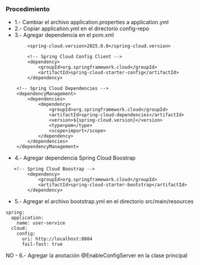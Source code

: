### Procedimiento

- 1.- Cambiar el archivo application.properties a application.yml
- 2.- Copiar application.yml en el directorio config-repo
- 3.- Agregar dependencia en el pom.xml
```
        <spring-cloud.version>2025.0.0</spring-cloud.version>

```
```
        <!-- Spring Cloud Config Client -->
        <dependency>
            <groupId>org.springframework.cloud</groupId>
            <artifactId>spring-cloud-starter-config</artifactId>
        </dependency>

```
```
    <!-- Spring Cloud Dependencies -->
    <dependencyManagement>
        <dependencies>
            <dependency>
                <groupId>org.springframework.cloud</groupId>
                <artifactId>spring-cloud-dependencies</artifactId>
                <version>${spring-cloud.version}</version>
                <type>pom</type>
                <scope>import</scope>
            </dependency>
        </dependencies>
    </dependencyManagement>
```
- 4.- Agregar dependencia Spring Cloud Boostrap
```
   <!-- Spring Cloud Boostrap -->
        <dependency>
            <groupId>org.springframework.cloud</groupId>
            <artifactId>spring-cloud-starter-bootstrap</artifactId>
        </dependency>
```
- 5.- Agregar el archivo bootstrap.yml en el directorio src/main/resources
```
spring:
  application:
    name: user-service
  cloud:
    config:
      uri: http://localhost:8084
      fail-fast: true
```
NO  - 6.- Agregar la anotación @EnableConfigServer en la clase principal